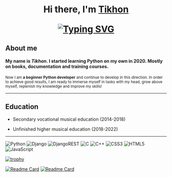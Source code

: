 <h1 align="center">Hi there, I'm <a href="#" target="_blank">Tikhon</a> 

<!-- <h3 align="center">Novice developer from Moscow 🇷🇺</h3> -->

[![Typing SVG](https://readme-typing-svg.herokuapp.com?font=Markdown+Font+&size=25&pause=1000&color=808080&center=true&vCenter=true&multiline=true&width=435&lines=Beginner+programmer)](https://git.io/typing-svg)
  
## About me
#### My name is *Tikhon*. I started learning Python on my own in 2020. Mostly on books, documentation and training courses.
<sup>Now I am **a beginner Python developer** and continue to develop in this direction. In order to achieve good results, I am ready to immerse myself in tasks with my head, grow above myself, replenish my knowledge and improve my skills! </sup>
<hr>
  
## Education
  - Secondary vocational musical education (2014-2018)
  
  - Unfinished higher musical education (2018-2022)

<!-- ## Skills / Knowledge
  - Read books:
    - First book -->
  
<hr>
  


<!-- ## About me
#### My name is *Tikhon*. I started learning Python on my own in 2020. Mostly on books, documentation and training courses.

<sup>Now I am **a beginner Python developer** and continue to develop in this direction. In order to achieve good results, I am ready to immerse myself in tasks with my head, grow above myself, replenish my knowledge and improve my skills! </sup>
<hr> -->

<div style="display: inline">
<image src="https://img.shields.io/badge/python-3670A0?style=for-the-badge&logo=python&logoColor=ffdd54" alt="Python">
<image src="https://img.shields.io/badge/django-%23092E20.svg?style=for-the-badge&logo=django&logoColor=white" alt="Django">
<image src="https://img.shields.io/badge/DJANGO-REST-ff1709?style=for-the-badge&logo=django&logoColor=white&color=ff1709&labelColor=gray" alt="DjangoREST">
<image src="https://img.shields.io/badge/c-%2300599C.svg?style=for-the-badge&logo=c&logoColor=white" alt="C">
<image src="https://img.shields.io/badge/c++-%2300599C.svg?style=for-the-badge&logo=c++&logoColor=white" alt="C++">
<image src="https://img.shields.io/badge/css3-%231572B6.svg?style=for-the-badge&logo=css3&logoColor=white" alt="CSS3">
<image src="https://img.shields.io/badge/html5-%23E34F26.svg?style=for-the-badge&logo=html5&logoColor=white" alt="HTML5">
<image src="https://img.shields.io/badge/javascript-%23323330.svg?style=for-the-badge&logo=javascript&logoColor=%23F7DF1E" alt="JavaScript">
  
</div>

[![trophy](https://github-profile-trophy.vercel.app/?username=Tixon-noxit)](https://github.com/ryo-ma/github-profile-trophy)

[![Readme Card](https://github-readme-stats.vercel.app/api/pin/?username=Tixon-noxit&repo=LockerBox)](https://github.com/anuraghazra/github-readme-stats)
[![Readme Card](https://github-readme-stats.vercel.app/api/pin/?username=Tixon-noxit&repo=Sait_designer_portfolio)](https://github.com/anuraghazra/github-readme-stats)
  
